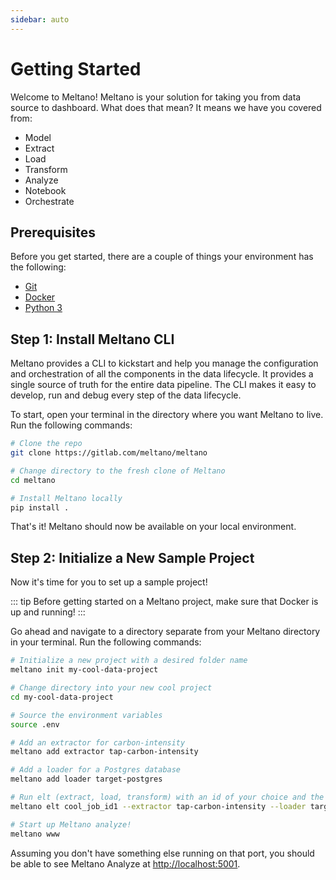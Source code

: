 ```yaml
---
sidebar: auto
---
```


# Getting Started

Welcome to Meltano! Meltano is your solution for taking you from data source to dashboard. What does that mean? It means we have you covered from:

- Model
- Extract
- Load
- Transform
- Analyze
- Notebook
- Orchestrate

## Prerequisites

Before you get started, there are a couple of things your environment has the following:

- [Git](https://git-scm.com/)
- [Docker](https://www.docker.com/get-started)
- [Python 3](https://realpython.com/installing-python/)

## Step 1: Install Meltano CLI

Meltano provides a CLI to kickstart and help you manage the configuration and orchestration of all the components in the data lifecycle. It provides a single source of truth for the entire data pipeline. The CLI makes it easy to develop, run and debug every step of the data lifecycle.

To start, open your terminal in the directory where you want Meltano to live. Run the following commands:

```bash
# Clone the repo
git clone https://gitlab.com/meltano/meltano

# Change directory to the fresh clone of Meltano
cd meltano

# Install Meltano locally
pip install .
```

That's it! Meltano should now be available on your local environment.

## Step 2: Initialize a New Sample Project

Now it's time for you to set up a sample project!

::: tip 
Before getting started on a Meltano project, make sure that Docker is up and running!
:::

Go ahead and navigate to a directory separate from your Meltano directory in your terminal. Run the following commands:

```bash
# Initialize a new project with a desired folder name
meltano init my-cool-data-project

# Change directory into your new cool project
cd my-cool-data-project

# Source the environment variables
source .env

# Add an extractor for carbon-intensity
meltano add extractor tap-carbon-intensity

# Add a loader for a Postgres database
meltano add loader target-postgres

# Run elt (extract, load, transform) with an id of your choice and the extractor and loader we just added without the need to transform the data
meltano elt cool_job_id1 --extractor tap-carbon-intensity --loader target-postgres --transform skip

# Start up Meltano analyze!
meltano www
```

Assuming you don't have something else running on that port, you should be able to see Meltano Analyze at [http://localhost:5001](http://localhost:5001).
